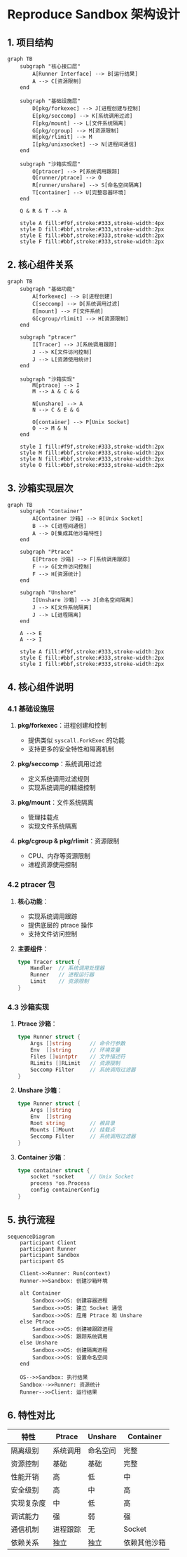 # Reproduce Sandbox 架构设计

## 1. 项目结构

```mermaid
graph TB
    subgraph "核心接口层"
        A[Runner Interface] --> B[运行结果]
        A --> C[资源限制]
    end
    
    subgraph "基础设施层"
        D[pkg/forkexec] --> J[进程创建与控制]
        E[pkg/seccomp] --> K[系统调用过滤]
        F[pkg/mount] --> L[文件系统隔离]
        G[pkg/cgroup] --> M[资源限制]
        H[pkg/rlimit] --> M
        I[pkg/unixsocket] --> N[进程间通信]
    end
    
    subgraph "沙箱实现层"
        O[ptracer] --> P[系统调用跟踪]
        Q[runner/ptrace] --> O
        R[runner/unshare] --> S[命名空间隔离]
        T[container] --> U[完整容器环境]
    end
    
    Q & R & T --> A
    
    style A fill:#f9f,stroke:#333,stroke-width:4px
    style D fill:#bbf,stroke:#333,stroke-width:2px
    style E fill:#bbf,stroke:#333,stroke-width:2px
    style F fill:#bbf,stroke:#333,stroke-width:2px
```

## 2. 核心组件关系

```mermaid
graph TB
    subgraph "基础功能"
        A[forkexec] --> B[进程创建]
        C[seccomp] --> D[系统调用过滤]
        E[mount] --> F[文件系统]
        G[cgroup/rlimit] --> H[资源限制]
    end
    
    subgraph "ptracer"
        I[Tracer] --> J[系统调用跟踪]
        J --> K[文件访问控制]
        J --> L[资源使用统计]
    end
    
    subgraph "沙箱实现"
        M[ptrace] --> I
        M --> A & C & G
        
        N[unshare] --> A
        N --> C & E & G
        
        O[container] --> P[Unix Socket]
        O --> M & N
    end
    
    style I fill:#f9f,stroke:#333,stroke-width:2px
    style M fill:#bbf,stroke:#333,stroke-width:2px
    style N fill:#bbf,stroke:#333,stroke-width:2px
    style O fill:#bbf,stroke:#333,stroke-width:2px
```

## 3. 沙箱实现层次

```mermaid
graph TB
    subgraph "Container"
        A[Container 沙箱] --> B[Unix Socket]
        B --> C[进程间通信]
        A --> D[集成其他沙箱特性]
    end
    
    subgraph "Ptrace"
        E[Ptrace 沙箱] --> F[系统调用跟踪]
        F --> G[文件访问控制]
        F --> H[资源统计]
    end
    
    subgraph "Unshare"
        I[Unshare 沙箱] --> J[命名空间隔离]
        J --> K[文件系统隔离]
        J --> L[进程隔离]
    end
    
    A --> E
    A --> I
    
    style A fill:#f9f,stroke:#333,stroke-width:2px
    style E fill:#bbf,stroke:#333,stroke-width:2px
    style I fill:#bbf,stroke:#333,stroke-width:2px
```

## 4. 核心组件说明

### 4.1 基础设施层
1. **pkg/forkexec**：进程创建和控制
   - 提供类似 `syscall.ForkExec` 的功能
   - 支持更多的安全特性和隔离机制

2. **pkg/seccomp**：系统调用过滤
   - 定义系统调用过滤规则
   - 实现系统调用的精细控制

3. **pkg/mount**：文件系统隔离
   - 管理挂载点
   - 实现文件系统隔离

4. **pkg/cgroup & pkg/rlimit**：资源限制
   - CPU、内存等资源限制
   - 进程资源使用控制

### 4.2 ptracer 包
1. **核心功能**：
   - 实现系统调用跟踪
   - 提供底层的 ptrace 操作
   - 支持文件访问控制

2. **主要组件**：
   ```go
   type Tracer struct {
       Handler  // 系统调用处理器
       Runner   // 进程运行器
       Limit    // 资源限制
   }
   ```

### 4.3 沙箱实现
1. **Ptrace 沙箱**：
   ```go
   type Runner struct {
       Args []string      // 命令行参数
       Env  []string      // 环境变量
       Files []uintptr    // 文件描述符
       RLimits []RLimit   // 资源限制
       Seccomp Filter     // 系统调用过滤器
   }
   ```

2. **Unshare 沙箱**：
   ```go
   type Runner struct {
       Args []string
       Env  []string
       Root string        // 根目录
       Mounts []Mount     // 挂载点
       Seccomp Filter     // 系统调用过滤器
   }
   ```

3. **Container 沙箱**：
   ```go
   type container struct {
       socket *socket     // Unix Socket
       process *os.Process
       config containerConfig
   }
   ```

## 5. 执行流程

```mermaid
sequenceDiagram
    participant Client
    participant Runner
    participant Sandbox
    participant OS
    
    Client->>Runner: Run(context)
    Runner->>Sandbox: 创建沙箱环境
    
    alt Container
        Sandbox->>OS: 创建容器进程
        Sandbox->>OS: 建立 Socket 通信
        Sandbox->>OS: 应用 Ptrace 和 Unshare
    else Ptrace
        Sandbox->>OS: 创建被跟踪进程
        Sandbox->>OS: 跟踪系统调用
    else Unshare
        Sandbox->>OS: 创建隔离进程
        Sandbox->>OS: 设置命名空间
    end
    
    OS-->>Sandbox: 执行结果
    Sandbox-->>Runner: 资源统计
    Runner-->>Client: 运行结果
```

## 6. 特性对比

| 特性 | Ptrace | Unshare | Container |
|------|---------|----------|-----------|
| 隔离级别 | 系统调用 | 命名空间 | 完整 |
| 资源控制 | 基础 | 基础 | 完整 |
| 性能开销 | 高 | 低 | 中 |
| 安全级别 | 高 | 中 | 高 |
| 实现复杂度 | 中 | 低 | 高 |
| 调试能力 | 强 | 弱 | 强 |
| 通信机制 | 进程跟踪 | 无 | Socket |
| 依赖关系 | 独立 | 独立 | 依赖其他沙箱 |
